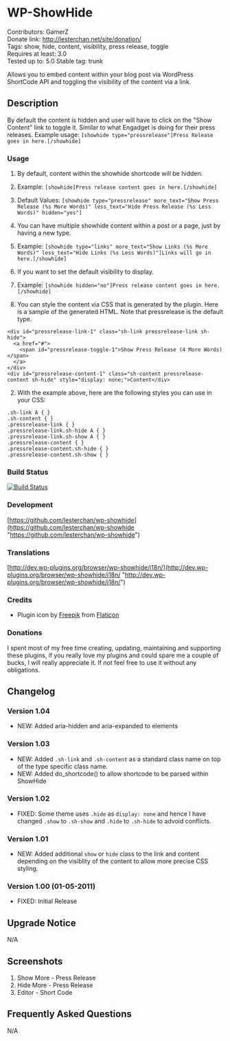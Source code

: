 # WP-ShowHide
Contributors: GamerZ  
Donate link: http://lesterchan.net/site/donation/  
Tags: show, hide, content, visibility, press release, toggle  
Requires at least: 3.0  
Tested up to: 5.0
Stable tag: trunk  

Allows you to embed content within your blog post via WordPress ShortCode API and toggling the visibility of the content via a link.

## Description
By default the content is hidden and user will have to click on the "Show Content" link to toggle it. Similar to what Engadget is doing for their press releases. Example usage: `[showhide type="pressrelease"]Press Release goes in here.[/showhide]`

### Usage
1. By default, content within the showhide shortcode will be hidden.
2. Example: `[showhide]Press release content goes in here.[/showhide]`
3. Default Values: `[showhide type="pressrelease" more_text="Show Press Release (%s More Words)" less_text="Hide Press Release (%s Less Words)" hidden="yes"]`

1. You can have multiple showhide content within a post or a page, just by having a new type.
2. Example: `[showhide type="links" more_text="Show Links (%s More Words)" less_text="Hide Links (%s Less Words)"]Links will go in here.[/showhide]`

1. If you want to set the default visibility to display.
2. Example: `[showhide hidden="no"]Press release content goes in here.[/showhide]`

1. You can style the content via CSS that is generated by the plugin. Here is a sample of the generated HTML. Note that pressrelease is the default type.
```
<div id="pressrelease-link-1" class="sh-link pressrelease-link sh-hide">  
  <a href="#">  
    <span id="pressrelease-toggle-1">Show Press Release (4 More Words)</span>  
  </a>  
</div>  
<div id="pressrelease-content-1" class="sh-content pressrelease-content sh-hide" style="display: none;">Content</div>
```

2. With the example above, here are the following styles you can use in your CSS:
```
.sh-link A { }  
.sh-content { }  
.pressrelease-link { }  
.pressrelease-link.sh-hide A { }  
.pressrelease-link.sh-show A { }  
.pressrelease-content { }  
.pressrelease-content.sh-hide { }  
.pressrelease-content.sh-show { }
```

### Build Status
[![Build Status](https://travis-ci.org/lesterchan/wp-showhide.svg?branch=master)](https://travis-ci.org/lesterchan/wp-showhide)

### Development
[https://github.com/lesterchan/wp-showhide](https://github.com/lesterchan/wp-showhide "https://github.com/lesterchan/wp-showhide")

### Translations
[http://dev.wp-plugins.org/browser/wp-showhide/i18n/](http://dev.wp-plugins.org/browser/wp-showhide/i18n/ "http://dev.wp-plugins.org/browser/wp-showhide/i18n/")

### Credits
* Plugin icon by [Freepik](http://www.freepik.com) from [Flaticon](http://www.flaticon.com)

### Donations
I spent most of my free time creating, updating, maintaining and supporting these plugins, if you really love my plugins and could spare me a couple of bucks, I will really appreciate it. If not feel free to use it without any obligations.

## Changelog
### Version 1.04
* NEW: Added aria-hidden and aria-expanded to elements

### Version 1.03
* NEW: Added `.sh-link` and `.sh-content` as a standard class name on top of the type specific class name.
* NEW: Added do_shortcode() to allow shortcode to be parsed within ShowHide

### Version 1.02
* FIXED: Some theme uses `.hide` as `display: none` and hence I have changed `.show` to `.sh-show` and `.hide` to `.sh-hide` to advoid conflicts.

### Version 1.01
* NEW: Added additional `show` or `hide` class to the link and content depending on the visiblity of the content to allow more precise CSS styling.

### Version 1.00 (01-05-2011)
* FIXED: Initial Release
	
## Upgrade Notice

N/A

## Screenshots

1. Show More - Press Release
2. Hide More - Press Release
3. Editor - Short Code

## Frequently Asked Questions

N/A
